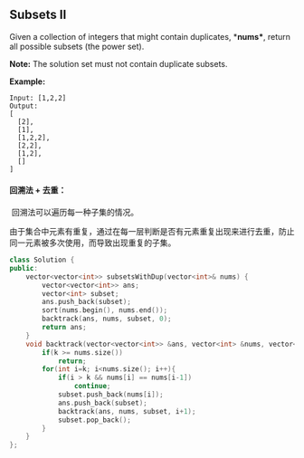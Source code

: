 ## Subsets II

Given a collection of integers that might contain duplicates, ***nums\***, return all possible subsets (the power set).

**Note:** The solution set must not contain duplicate subsets.

**Example:**

```
Input: [1,2,2]
Output:
[
  [2],
  [1],
  [1,2,2],
  [2,2],
  [1,2],
  []
]
```

#### 回溯法 + 去重：

​		回溯法可以遍历每一种子集的情况。

​		由于集合中元素有重复，通过在每一层判断是否有元素重复出现来进行去重，防止同一元素被多次使用，而导致出现重复的子集。

```c++
class Solution {
public:
    vector<vector<int>> subsetsWithDup(vector<int>& nums) {
        vector<vector<int>> ans;
        vector<int> subset;
        ans.push_back(subset);
        sort(nums.begin(), nums.end());
        backtrack(ans, nums, subset, 0);
        return ans;
    }
    void backtrack(vector<vector<int>> &ans, vector<int> &nums, vector<int> &subset, int k){
        if(k >= nums.size())
            return;
        for(int i=k; i<nums.size(); i++){
            if(i > k && nums[i] == nums[i-1])
                continue;
            subset.push_back(nums[i]);
            ans.push_back(subset);
            backtrack(ans, nums, subset, i+1);
            subset.pop_back();
        }
    }
};
```

